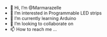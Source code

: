 - 👋 Hi, I’m @Marmarazelle
- 👀 I’m interested in Programmable LED strips
- 🌱 I’m currently learning Arduino
- 💞️ I’m looking to collaborate on 
- 📫 How to reach me ...

<!---
Marmarazelle/Marmarazelle is a ✨ special ✨ repository because its `README.md` (this file) appears on your GitHub profile.
You can click the Preview link to take a look at your changes.
--->
